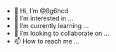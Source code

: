- 👋 Hi, I’m @8g6hcd
- 👀 I’m interested in ...
- 🌱 I’m currently learning ...
- 💞️ I’m looking to collaborate on ...
- 📫 How to reach me ...

<!---
8g6hcd/8g6hcd is a ✨ special ✨ repository because its `README.md` (this file) appears on your GitHub profile.
You can click the Preview link to take a look at your changes.
--->
